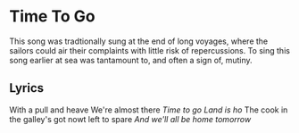 # Time To Go
This song was tradtionally sung at the end of long voyages, where the sailors could air their complaints with little risk of repercussions. To sing this song earlier at sea was tantamount to, and often a sign of, mutiny.

## Lyrics
With a pull and heave
We're almost there
*Time to go
Land is ho*
The cook in the galley's got nowt left to spare
*And we'll all be home tomorrow*

